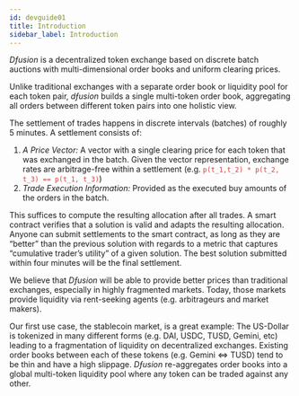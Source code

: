 ```yaml
---
id: devguide01
title: Introduction
sidebar_label: Introduction
---
```

*Dƒusion* is a decentralized token exchange based on discrete batch auctions with multi-dimensional order books and uniform clearing prices. 

Unlike traditional exchanges with a separate order book or liquidity pool for each token pair, *dƒusion* builds a single multi-token order book, aggregating all orders between different token pairs into one holistic view.

The settlement of trades happens in discrete intervals (batches) of roughly 5 minutes. A settlement consists of:

1. *A Price Vector:* A vector with a single clearing price for each token that was exchanged in the batch. Given the vector representation, exchange rates are arbitrage-free within a settlement (e.g. <span style="color:#DB3A3D">`p(t_1,t_2) * p(t_2, t_3) == p(t_1, t_3)`</span>)
2. *Trade Execution Information:* Provided as the executed buy amounts of the orders in the batch. 

This suffices to compute the resulting allocation after all trades. A smart contract verifies that a solution is valid and adapts the resulting allocation. Anyone can submit settlements to the smart contract, as long as they are “better” than the previous solution with regards to a metric that captures “cumulative trader’s utility” of a given solution. The best solution submitted within four minutes will be the final settlement.

We believe that *Dƒusion*  will be able to provide better prices than traditional exchanges, especially in highly fragmented markets. Today, those markets provide liquidity via rent-seeking agents (e.g. arbitrageurs and market makers).

Our first use case, the stablecoin market, is a great example: The US-Dollar is tokenized in many different forms (e.g. DAI, USDC, TUSD, Gemini, etc) leading to a fragmentation of liquidity on decentralized exchanges. Existing order books between each of these tokens (e.g. Gemini <=> TUSD) tend to be thin and have a high slippage. *Dƒusion*  re-aggregates order books into a global multi-token liquidity pool where any token can be traded against any other.
